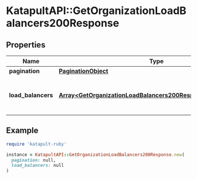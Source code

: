 # KatapultAPI::GetOrganizationLoadBalancers200Response

## Properties

| Name | Type | Description | Notes |
| ---- | ---- | ----------- | ----- |
| **pagination** | [**PaginationObject**](PaginationObject.md) |  |  |
| **load_balancers** | [**Array&lt;GetOrganizationLoadBalancers200ResponseLoadBalancers&gt;**](GetOrganizationLoadBalancers200ResponseLoadBalancers.md) | The load balancers owned by this organization |  |

## Example

```ruby
require 'katapult-ruby'

instance = KatapultAPI::GetOrganizationLoadBalancers200Response.new(
  pagination: null,
  load_balancers: null
)
```

